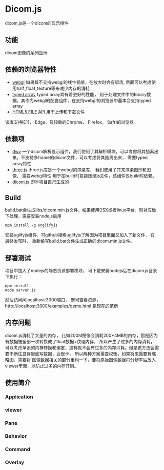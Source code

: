 # Dicom.js
dicom.js是一个dicom的显示控件
## 功能
dicom图像的系列显示
## 依赖的浏览器特性
* [webgl](https://en.wikipedia.org/wiki/WebGL)
如果其不支持webgl的线性插值，在放大时会有锯齿, 后面可以考虑使用half_float_texture等来减少内存的消耗
* [typed array](https://developer.mozilla.org/en/docs/Web/JavaScript/Typed_arrays)
typed array其有着更好的性能， 用于处理文件中的Binary数据，其作为webgl的配套组件，在支持webgl的浏览器中基本会支持typed array
* [HTML5 FILE API](http://www.w3.org/TR/FileAPI/)
用于上传和下载文件

该库支持IE11， Edge，及较新的Chrome， Firefox， Safri的浏览器。

## 依赖项
* [dwv](https://github.com/ivmartel/dwv) 一个dicom解析显示组件，我们使用了其解析模块，可以考虑将其抽离出来。不支持多frame的dicom文件，可以考虑将其抽离出来， 需要typed array特性
* [three.js](https://github.com/mrdoob/three.js)
three.js库是一个webgl的渲染库， 我们使用了其来渲染图形和图像， 需要webgl特性
用于在build时拼接压缩js文件，该组件仅build时依赖。
* [dicom.js](https://coding.net/u/matazure/p/dicom.js)
即本项目自己生成的

## Build
build.bat会生成libs/dicom.min.js文件，如果使用OSX或者linux平台，则对应做下处理，需要安装nodejs后用
```
npm install -g unglifyjs
```
安装uglifyjs组件，可github搜索uglifyjs了解因为项目里面又加入了新文件， 在最终发布时， 重新编写build.bat文件生成正确的dicom.min.js文件。

## 部署测试
项目中加入了nodejs的静态资源部署模块， 可下载安装nodejs后在dicom.js目录下执行：
```
npm install
node server.js
```
然后访问问localhost:3000端口， 既可查看资源， http://localhost:3000/examples/demo.html 是现在的范例

## 内存问题
dicom.js消耗了大量的内存， 比如200M图像会消耗200*4MB的内存，那是因为有数据被全部一次转换成了float数据+纹理内存， 所以产生了过多的内存消耗， 可以考虑单张的内存转换和绑定，这样就不会有过多的内存消耗，但是该方法会需要不断往显存里面写数据，会很卡， 所以两种方案需要权衡，如果将来需要有缩略图，需要将 图像数据相关的部分重构一下，要将原始图像数据将分辨率后放入viewer里面，以防止过多的内存开销。

## 使用简介

### Application

### viewer

### Pane

### Behavior

### Command

### Overlay
